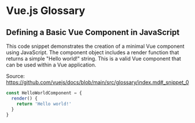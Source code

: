 # Vue.js Glossary

## Defining a Basic Vue Component in JavaScript

This code snippet demonstrates the creation of a minimal Vue component using JavaScript. The component object includes a render function that returns a simple "Hello world!" string. This is a valid Vue component that can be used within a Vue application.

Source: https://github.com/vuejs/docs/blob/main/src/glossary/index.md#_snippet_0

```javascript
const HelloWorldComponent = {
  render() {
    return 'Hello world!'
  }
}
```

